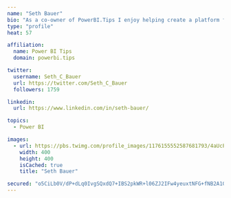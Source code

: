 ```yaml
---
name: "Seth Bauer"
bio: "As a co-owner of PowerBI.Tips I enjoy helping create a platform for new and advanced users alike to learn and expand their skills and get the most out of Power BI."
type: "profile"
heat: 57

affiliation:
  name: Power BI Tips
  domain: powerbi.tips

twitter:
  username: Seth_C_Bauer
  url: https://twitter.com/Seth_C_Bauer
  followers: 1759

linkedin:
  url: https://www.linkedin.com/in/seth-bauer/

topics:
  - Power BI

images:
  - url: https://pbs.twimg.com/profile_images/1176155552587681793/4aUcPKoe_400x400.jpg
    width: 400
    height: 400
    isCached: true
    title: "Seth Bauer"

secured: "o5CiLb0V/dP+dLq0IvgSQxdQ7+IBS2pkWR+l06ZJ2IFw4yeuxtNFG+fNB2A1GPYeNafYqc/0YCAUgwp6sYK0fRJySyfDTLpEXcLQscV22G5IZDsCHU8wrSL5/FcMtPN23WPgTkEbH3N3+KEI2cG2xG2xC83WSoJwyQaWV+wHxLzCOgQprk5cHo3hVHMlYlUZ1VBfGvxfSou8EOVg8uuo1gefB2RJ5Nx6MU6R/4knmv0N7fuyE9p0EKEz1BkjhVimDEEUHfZgj1GdBO7qYvtr5El+HLoqMA4yd5x9Z7GyNdIj3fg9Ezu05X5jhAU1HfP83C7Nvx7CZlaav6BCnOKM/BhcOQygwdInGzzISwxKAVRq+uelF4XMilEBOHkN85nXDzDCXmPPcGo/OzRtbkIOaBuWY1u7oqKXsIYZg7SaM6w=;0h93X1O3jz8UKme1mB1BFA=="
---
```


